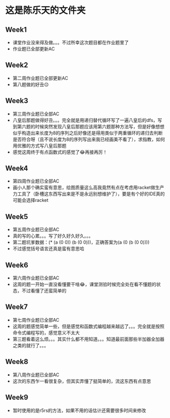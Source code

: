 # 这是陈乐天的文件夹
## Week1
- 课堂作业没来得及做。。。不过所幸这次题目都在作业题里了
- 作业题已全部更新AC

## Week2
- 第二周作业题已全部更新AC
- 第八题做的好丑😔

## Week3
- 第三周作业题已全部AC
- 八皇后那题做得好丑。。。完全就是用递归替代循环写了一遍八皇后的dfs，写到第六题的时候突然发现八皇后那题应该用第六题那种方法写，但是好像想想似乎构造出来长度为8的序列之后好像还是得用类似于两重循环的递归去判断是否符合呀（且不说长度为8的序列写出来我已经画美不看了），求指教，如何用优雅的方式写八皇后那题
- 感觉这周终于有点函数式的感觉了😂再接再厉！

## Week4
- 第四周作业题已全部AC
- 画小人那个确实蛮有意思，绘图质量这么高我竟然有点在考虑用racket做生产力工具了（卧槽这东西写出来是不是永远别想维护了），要是有个好的IDE真的可能会选择racket

## Week5
- 第五周作业题已全部AC
- 真的写的心累。。。写了好久好久好久。。。
- 第二题坑爹数据：(* (a (0 0)) (b (0 0)))，正确答案为(a (0 (b (0 0))))
- 不过感觉括号语言还真是蛮有意思哈

## Week6
- 第六周作业题已全部AC
- 这周的题一开始一直没看懂要干啥😂，课堂测验时候完全处在看不懂题的状态，不过看懂了还蛮简单的

## Week7
- 第七周作业题已全部AC
- 这周的题感觉简单一些，但是感觉和函数式编程越来越远了。。。完全就是按照命令式编程写的，感觉意义不太大
- 第三题看着这么烦。。。其实什么都不用知道。。。知道最前面那些半加器全加器之类的就行了。。。

## Week8
- 第八周作业题已全部AC
- 这次的东西乍一看很复杂，但其实弄懂了挺简单的，流这东西有点意思

## Week9
- 暂时使用的是r5rs的方法，如果不用的话估计还需要很多时间来修改


